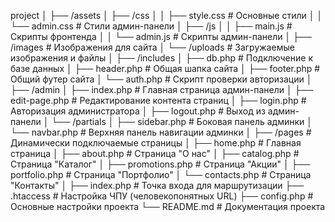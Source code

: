 project
│
├── /assets
│   ├── /css
│   │   ├── style.css         # Основные стили
│   │   └── admin.css         # Стили админ-панели
│   ├── /js
│   │   ├── main.js           # Скрипты фронтенда
│   │   └── admin.js          # Скрипты админ-панели
│   ├── /images               # Изображения для сайта
│   └── /uploads              # Загружаемые изображения и файлы
│
├── /includes
│   ├── db.php                # Подключение к базе данных
│   ├── header.php            # Общая шапка сайта
│   ├── footer.php            # Общий футер сайта
│   └── auth.php              # Скрипт проверки авторизации
│
├── /admin
│   ├── index.php             # Главная страница админ-панели
│   ├── edit-page.php         # Редактирование контента страниц
│   ├── login.php             # Авторизация администратора
│   ├── logout.php            # Выход из админ-панели
│   └── /partials
│       ├── sidebar.php       # Боковая панель админки
│       └── navbar.php        # Верхняя панель навигации админки
│
├── /pages                    # Динамически подключаемые страницы
│   ├── home.php              # Главная страница
│   ├── about.php             # Страница "О нас"
│   ├── catalog.php           # Страница "Каталог"
│   ├── promotions.php        # Страница "Акции"
│   ├── portfolio.php         # Страница "Портфолио"
│   └── contacts.php          # Страница "Контакты"
│
├── index.php                 # Точка входа для маршрутизации
├── .htaccess                 # Настройка ЧПУ (человекопонятных URL)
├── config.php                # Основные настройки проекта
└── README.md                 # Документация проекта
